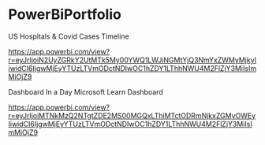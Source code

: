 # PowerBiPortfolio

US Hospitals & Covid Cases Timeline

https://app.powerbi.com/view?r=eyJrIjoiN2UyZGRkY2UtMTk5My00YWQ1LWJiNGMtYjQ3NmYxZWMyMjkyIiwidCI6IjgwMjEyYTUzLTVmODctNDIwOC1hZDY1LThhNWU4M2FlZjY3MiIsImMiOjZ9

Dashboard In a Day Microsoft Learn Dashboard

https://app.powerbi.com/view?r=eyJrIjoiMTNkMzQ2NTgtZDE2MS00MGQxLThiMTctODRmNjkxZGMyOWEyIiwidCI6IjgwMjEyYTUzLTVmODctNDIwOC1hZDY1LThhNWU4M2FlZjY3MiIsImMiOjZ9
